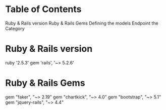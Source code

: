 # Table of Contents

Ruby & Rails version
Ruby & Rails Gems
Defining the models
Endpoint the Category

# Ruby & Rails version
ruby '2.5.3'
gem 'rails', '~> 5.2.6'

# Ruby  & Rails Gems
gem "faker", "~> 2.19"
gem "chartkick", "~> 4.0"
gem "bootstrap", "~> 5.1"
gem "jquery-rails", "~> 4.4"
